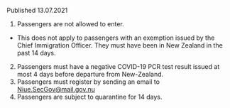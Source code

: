 Published 13.07.2021
1. Passengers are not allowed to enter.
- This does not apply to passengers with an exemption issued by the Chief Immigration Officer. They must have been in New Zealand in the past 14 days.
2. Passengers must have a negative COVID-19 PCR test result issued at most 4 days before departure from New-Zealand.
3. Passengers must register by sending an email to <a href="mailto:Niue.SecGov@mail.gov.nu">Niue.SecGov@mail.gov.nu</a> 
4. Passengers are subject to quarantine for 14 days.

